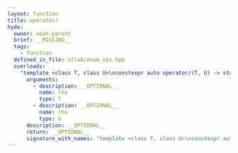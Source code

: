 ```yaml
---
layout: function
title: operator/
hyde:
  owner: sean-parent
  brief: __MISSING__
  tags:
    - function
  defined_in_file: stlab/enum_ops.hpp
  overloads:
    "template <class T, class U>\nconstexpr auto operator/(T, U) -> std::enable_if_t<stlab::implementation::has_enabled_arithmetic<T> && stlab::implementation::is_convertible_to_underlying<U, T>::value, T>":
      arguments:
        - description: __OPTIONAL__
          name: lhs
          type: T
        - description: __OPTIONAL__
          name: rhs
          type: U
      description: __OPTIONAL__
      return: __OPTIONAL__
      signature_with_names: "template <class T, class U>\nconstexpr auto operator/(T lhs, U rhs) -> std::enable_if_t<stlab::implementation::has_enabled_arithmetic<T> && stlab::implementation::is_convertible_to_underlying<U, T>::value, T>"
---
```


